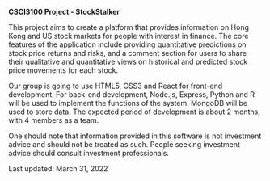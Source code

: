 **CSCI3100 Project - StockStalker**

This project aims to create a platform that provides information on Hong Kong and US stock markets for people with interest in finance. The core features of the application include providing quantitative predictions on stock price returns and risks, and a comment section for users to share their qualitative and quantitative views on historical and predicted stock price movements for each stock. 

Our group is going to use HTML5, CSS3 and React for front-end development. For back-end development, Node.js, Express, Python and R will be used to implement the functions of the system. MongoDB will be used to store data. The expected period of development is about 2 months, with 4 members as a team. 

One should note that information provided in this software is not investment advice and should not be treated as such. People seeking investment advice should consult investment professionals. 


Last updated: March 31, 2022
